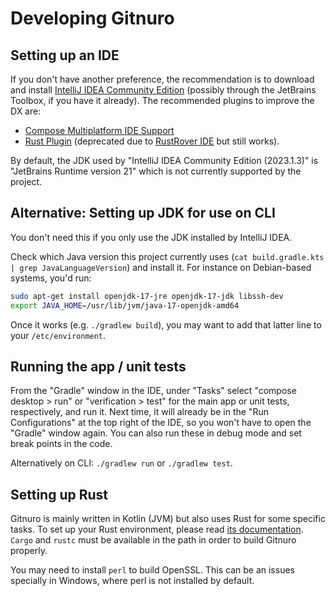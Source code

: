 # Developing Gitnuro

## Setting up an IDE

If you don't have another preference, the recommendation is to download and install
[IntelliJ IDEA Community Edition](https://www.jetbrains.com/idea/download/)
(possibly through the JetBrains Toolbox, if you have it already). The recommended plugins to improve the DX are:

- [Compose Multiplatform IDE Support](https://plugins.jetbrains.com/plugin/16541-compose-multiplatform-ide-support)
- [Rust Plugin](https://plugins.jetbrains.com/plugin/8182-rust) (deprecated due to [RustRover IDE](https://blog.jetbrains.com/rust/2023/09/13/introducing-rustrover-a-standalone-rust-ide-by-jetbrains/) but still works).

By default, the JDK used by "IntelliJ IDEA Community Edition (2023.1.3)" is "JetBrains Runtime version 21" which is not currently supported by the project.

## Alternative: Setting up JDK for use on CLI

You don't need this if you only use the JDK installed by IntelliJ IDEA.

Check which Java version this project currently uses (`cat build.gradle.kts | grep JavaLanguageVersion`) and install it.
For instance on Debian-based systems, you'd run:

```bash
sudo apt-get install openjdk-17-jre openjdk-17-jdk libssh-dev
export JAVA_HOME=/usr/lib/jvm/java-17-openjdk-amd64
```

Once it works (e.g. `./gradlew build`), you may want to add that latter line to your `/etc/environment`.

## Running the app / unit tests

From the "Gradle" window in the IDE, under "Tasks" select "compose desktop > run" or "verification > test"
for the main app or unit tests, respectively, and run it.
Next time, it will already be in the "Run Configurations" at the top right of the IDE, so you
won't have to open the "Gradle" window again.
You can also run these in debug mode and set break points in the code.

Alternatively on CLI: `./gradlew run` or `./gradlew test`.

## Setting up Rust

Gitnuro is mainly written in Kotlin (JVM) but also uses Rust for some specific tasks. To set up your Rust environment,
please read [its documentation](https://www.rust-lang.org/). `Cargo` and `rustc` must be available in the path in order to build Gitnuro properly.

You may need to install `perl` to build OpenSSL. This can be an issues specially in Windows, where perl is not installed by default.